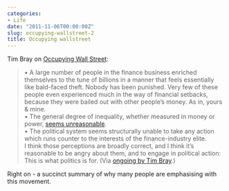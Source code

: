 ```yaml
---
categories:
- Life
date: "2011-11-06T00:00:00Z"
slug: occupying-wallstreet-2
title: Occupying wallstreet
---
```

Tim Bray on&#xa0;[Occupying Wall Street][tbray]:

>   &#x2022; A large number of people in the finance business enriched themselves to the tune of billions in a manner that feels essentially like bald-faced theft. Nobody has been punished. Very few of these people even experienced much in the way of financial setbacks, because they were bailed out with other people&#x2019;s money. As in, yours &amp; mine.  
>     &#x2022; The general degree of inequality, whether measured in money or power, [seems unreasonable][wikipedia].  
>     &#x2022; The political system seems structurally unable to take any action which runs counter to the interests of the finance-industry elite.  
> I think those perceptions are broadly correct, and I think it&#x2019;s reasonable to be angry about them, and to engage in political action: This is what politics is for.
(Via [ongoing by Tim Bray][tbray 2].)  

Right on - a succinct summary of why many people are emphasising with this movement.

[tbray]: http://www.tbray.org/ongoing/When/201x/2011/10/10/Occupying-Wall-Street
[tbray 2]: http://www.tbray.org/ongoing/
[wikipedia]: http://en.wikipedia.org/wiki/Distribution_of_wealth#In_the_United_States
